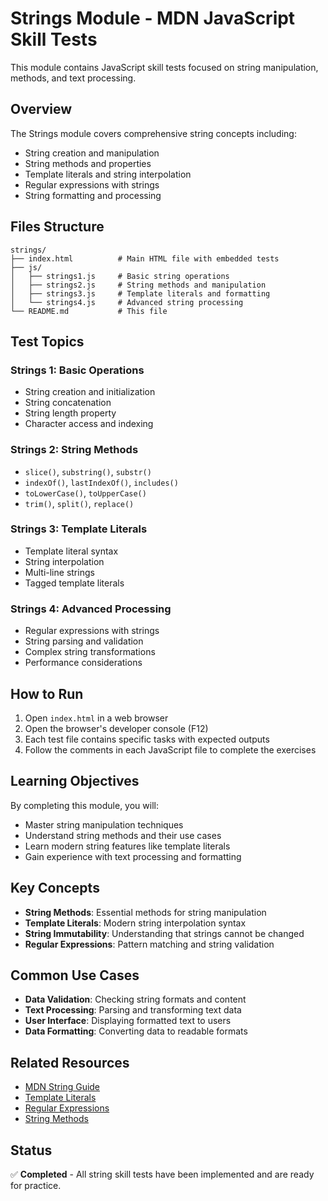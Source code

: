 # Strings Module - MDN JavaScript Skill Tests

This module contains JavaScript skill tests focused on string manipulation, methods, and text processing.

## Overview

The Strings module covers comprehensive string concepts including:

- String creation and manipulation
- String methods and properties
- Template literals and string interpolation
- Regular expressions with strings
- String formatting and processing

## Files Structure

```
strings/
├── index.html          # Main HTML file with embedded tests
├── js/
│   ├── strings1.js     # Basic string operations
│   ├── strings2.js     # String methods and manipulation
│   ├── strings3.js     # Template literals and formatting
│   └── strings4.js     # Advanced string processing
└── README.md           # This file
```

## Test Topics

### Strings 1: Basic Operations

- String creation and initialization
- String concatenation
- String length property
- Character access and indexing

### Strings 2: String Methods

- `slice()`, `substring()`, `substr()`
- `indexOf()`, `lastIndexOf()`, `includes()`
- `toLowerCase()`, `toUpperCase()`
- `trim()`, `split()`, `replace()`

### Strings 3: Template Literals

- Template literal syntax
- String interpolation
- Multi-line strings
- Tagged template literals

### Strings 4: Advanced Processing

- Regular expressions with strings
- String parsing and validation
- Complex string transformations
- Performance considerations

## How to Run

1. Open `index.html` in a web browser
2. Open the browser's developer console (F12)
3. Each test file contains specific tasks with expected outputs
4. Follow the comments in each JavaScript file to complete the exercises

## Learning Objectives

By completing this module, you will:

- Master string manipulation techniques
- Understand string methods and their use cases
- Learn modern string features like template literals
- Gain experience with text processing and formatting

## Key Concepts

- **String Methods**: Essential methods for string manipulation
- **Template Literals**: Modern string interpolation syntax
- **String Immutability**: Understanding that strings cannot be changed
- **Regular Expressions**: Pattern matching and string validation

## Common Use Cases

- **Data Validation**: Checking string formats and content
- **Text Processing**: Parsing and transforming text data
- **User Interface**: Displaying formatted text to users
- **Data Formatting**: Converting data to readable formats

## Related Resources

- [MDN String Guide](https://developer.mozilla.org/en-US/docs/Web/JavaScript/Reference/Global_Objects/String)
- [Template Literals](https://developer.mozilla.org/en-US/docs/Web/JavaScript/Reference/Template_literals)
- [Regular Expressions](https://developer.mozilla.org/en-US/docs/Web/JavaScript/Guide/Regular_Expressions)
- [String Methods](https://developer.mozilla.org/en-US/docs/Web/JavaScript/Reference/Global_Objects/String#instance_methods)

## Status

✅ **Completed** - All string skill tests have been implemented and are ready for practice.
